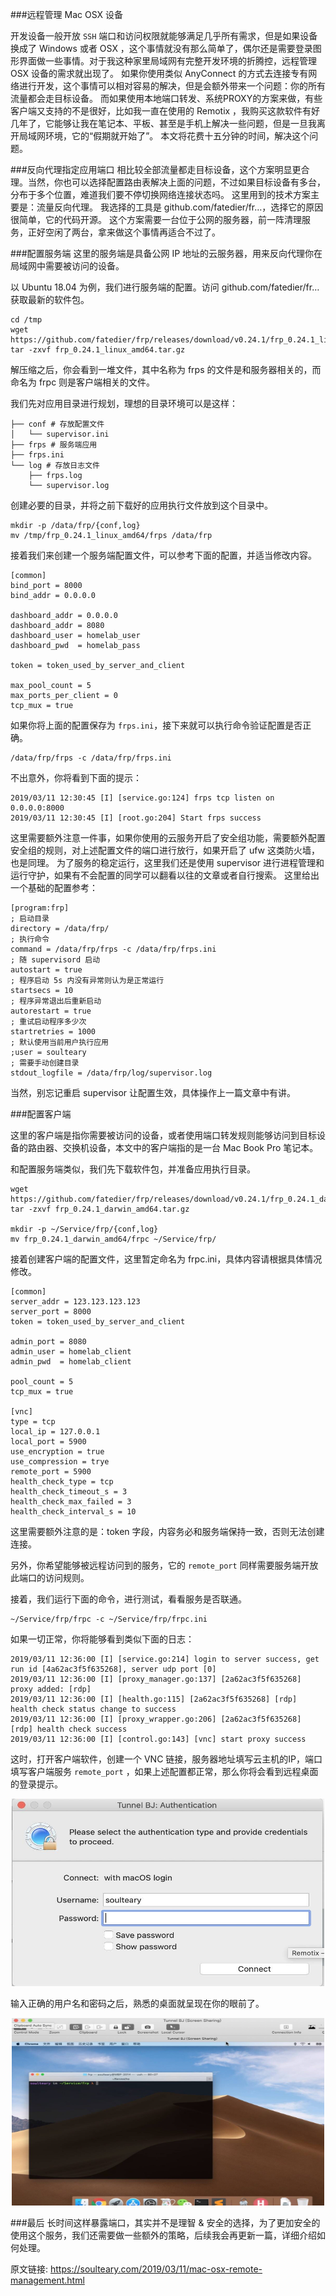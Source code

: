 ###远程管理 Mac OSX 设备

开发设备一般开放 `SSH` 端口和访问权限就能够满足几乎所有需求，但是如果设备换成了 Windows 或者 OSX ，这个事情就没有那么简单了，偶尔还是需要登录图形界面做一些事情。对于我这种家里局域网有完整开发环境的折腾控，远程管理 OSX 设备的需求就出现了。
如果你使用类似 AnyConnect 的方式去连接专有网络进行开发，这个事情可以相对容易的解决，但是会额外带来一个问题：你的所有流量都会走目标设备。
而如果使用本地端口转发、系统PROXY的方案来做，有些客户端又支持的不是很好，比如我一直在使用的 Remotix ，我购买这款软件有好几年了，它能够让我在笔记本、平板、甚至是手机上解决一些问题，但是一旦我离开局域网环境，它的“假期就开始了”。
本文将花费十五分钟的时间，解决这个问题。

###反向代理指定应用端口
相比较全部流量都走目标设备，这个方案明显更合理。当然，你也可以选择配置路由表解决上面的问题，不过如果目标设备有多台，分布于多个位置，难道我们要不停切换网络连接状态吗。
这里用到的技术方案主要是：流量反向代理。
我选择的工具是 github.com/fatedier/fr…，选择它的原因很简单，它的代码开源。
这个方案需要一台位于公网的服务器，前一阵清理服务，正好空闲了两台，拿来做这个事情再适合不过了。

###配置服务端
这里的服务端是具备公网 IP 地址的云服务器，用来反向代理你在局域网中需要被访问的设备。

以 Ubuntu 18.04 为例，我们进行服务端的配置。访问 github.com/fatedier/fr… 获取最新的软件包。

    cd /tmp
    wget https://github.com/fatedier/frp/releases/download/v0.24.1/frp_0.24.1_linux_amd64.tar.gz
    tar -zxvf frp_0.24.1_linux_amd64.tar.gz
    
解压缩之后，你会看到一堆文件，其中名称为 frps 的文件是和服务器相关的，而命名为 frpc 则是客户端相关的文件。

我们先对应用目录进行规划，理想的目录环境可以是这样：

    ├── conf # 存放配置文件
    │   └── supervisor.ini
    ├── frps # 服务端应用
    ├── frps.ini
    └── log # 存放日志文件
        ├── frps.log
        └── supervisor.log
        
创建必要的目录，并将之前下载好的应用执行文件放到这个目录中。

    mkdir -p /data/frp/{conf,log}
    mv /tmp/frp_0.24.1_linux_amd64/frps /data/frp
    
接着我们来创建一个服务端配置文件，可以参考下面的配置，并适当修改内容。

    [common]
    bind_port = 8000
    bind_addr = 0.0.0.0
    
    dashboard_addr = 0.0.0.0
    dashboard_addr = 8080
    dashboard_user = homelab_user
    dashboard_pwd  = homelab_pass
    
    token = token_used_by_server_and_client
    
    max_pool_count = 5
    max_ports_per_client = 0
    tcp_mux = true
    
如果你将上面的配置保存为 `frps.ini`，接下来就可以执行命令验证配置是否正确。

    /data/frp/frps -c /data/frp/frps.ini
    
不出意外，你将看到下面的提示：

    2019/03/11 12:30:45 [I] [service.go:124] frps tcp listen on 0.0.0.0:8000
    2019/03/11 12:30:45 [I] [root.go:204] Start frps success
    
这里需要额外注意一件事，如果你使用的云服务开启了安全组功能，需要额外配置安全组的规则，对上述配置文件的端口进行放行，如果开启了 ufw 这类防火墙，也是同理。
为了服务的稳定运行，这里我们还是使用 supervisor 进行进程管理和运行守护，如果有不会配置的同学可以翻看以往的文章或者自行搜索。
这里给出一个基础的配置参考：

    [program:frp]
    ; 启动目录
    directory = /data/frp/
    ; 执行命令
    command = /data/frp/frps -c /data/frp/frps.ini
    ; 随 supervisord 启动
    autostart = true
    ; 程序启动 5s 内没有异常则认为是正常运行
    startsecs = 10
    ; 程序异常退出后重新启动
    autorestart = true
    ; 重试启动程序多少次
    startretries = 1000
    ; 默认使用当前用户执行应用
    ;user = soulteary
    ; 需要手动创建目录
    stdout_logfile = /data/frp/log/supervisor.log
    
当然，别忘记重启 supervisor 让配置生效，具体操作上一篇文章中有讲。

###配置客户端

这里的客户端是指你需要被访问的设备，或者使用端口转发规则能够访问到目标设备的路由器、交换机设备，本文中的客户端指的是一台 Mac Book Pro 笔记本。

和配置服务端类似，我们先下载软件包，并准备应用执行目录。

    wget https://github.com/fatedier/frp/releases/download/v0.24.1/frp_0.24.1_darwin_amd64.tar.gz
    tar -zxvf frp_0.24.1_darwin_amd64.tar.gz
    
    mkdir -p ~/Service/frp/{conf,log}
    mv frp_0.24.1_darwin_amd64/frpc ~/Service/frp/
    
接着创建客户端的配置文件，这里暂定命名为 frpc.ini，具体内容请根据具体情况修改。

    [common]
    server_addr = 123.123.123.123
    server_port = 8000
    token = token_used_by_server_and_client
    
    admin_port = 8080
    admin_user = homelab_client
    admin_pwd  = homelab_client
    
    pool_count = 5
    tcp_mux = true
    
    [vnc]
    type = tcp
    local_ip = 127.0.0.1
    local_port = 5900
    use_encryption = true
    use_compression = trye
    remote_port = 5900
    health_check_type = tcp
    health_check_timeout_s = 3
    health_check_max_failed = 3
    health_check_interval_s = 10
    
这里需要额外注意的是：token 字段，内容务必和服务端保持一致，否则无法创建连接。

另外，你希望能够被远程访问到的服务，它的 `remote_port` 同样需要服务端开放此端口的访问规则。

接着，我们运行下面的命令，进行测试，看看服务是否联通。

    ~/Service/frp/frpc -c ~/Service/frp/frpc.ini
    
如果一切正常，你将能够看到类似下面的日志：

    2019/03/11 12:36:00 [I] [service.go:214] login to server success, get run id [4a62ac3f5f635268], server udp port [0]
    2019/03/11 12:36:00 [I] [proxy_manager.go:137] [2a62ac3f5f635268] proxy added: [rdp]
    2019/03/11 12:36:00 [I] [health.go:115] [2a62ac3f5f635268] [rdp] health check status change to success
    2019/03/11 12:36:00 [I] [proxy_wrapper.go:206] [2a62ac3f5f635268] [rdp] health check success
    2019/03/11 12:36:00 [I] [control.go:143] [vnc] start proxy success
    
这时，打开客户端软件，创建一个 VNC 链接，服务器地址填写云主机的IP，端口填写客户端服务 `remote_port` ，如果上述配置都正常，那么你将会看到远程桌面的登录提示。
<div align="center">
	<img src="/images/posts/codeImg/vncLogo.jpeg" height="300" width="500">  
</div> 

输入正确的用户名和密码之后，熟悉的桌面就呈现在你的眼前了。
<div align="center">
	<img src="/images/posts/codeImg/authsuccess.jpeg" height="300" width="500">  
</div> 

###最后
长时间这样暴露端口，其实并不是理智 & 安全的选择，为了更加安全的使用这个服务，我们还需要做一些额外的策略，后续我会再更新一篇，详细介绍如何处理。


原文链接: https://soulteary.com/2019/03/11/mac-osx-remote-management.html